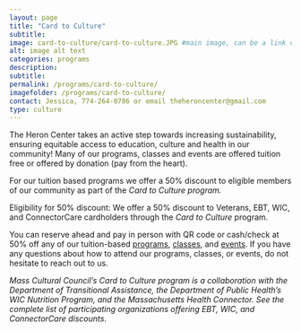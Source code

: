 ```yaml
---
layout: page
title: "Card to Culture"
subtitle: 
image: card-to-culture/card-to-culture.JPG #main image, can be a link or a file in assets/img/portfolio
alt: image alt text
categories: programs
description:
subtitle:
permalink: /programs/card-to-culture/
imagefolder: /programs/card-to-culture/
contact: Jessica, 774-264-0786 or email theheroncenter@gmail.com
type: culture
---
```



The Heron Center takes an active step towards increasing sustainability, ensuring equitable access to education, culture and health in our community!
Many of our programs, classes and events are offered tuition free or offered by donation (pay from the heart).

For our tuition based programs we offer a 50% discount to eligible members of our community as part of the *Card to Culture program.*

Eligibility for 50% discount:
We offer a 50% discount to Veterans, EBT, WIC, and ConnectorCare cardholders through the *Card to Culture* program.

You can reserve ahead and pay in person with QR code or cash/check at 50% off any of our tuition-based [programs](/programs/), [classes](/classes/), and [events](/events/). If you have any questions about how to attend our programs, classes, or events, do not hesitate to reach out to us.

*Mass Cultural Council’s Card to Culture program is a collaboration with the Department of Transitional Assistance, the Department of Public Health’s WIC Nutrition Program, and the Massachusetts Health Connector. See the complete list of participating organizations offering EBT, WIC, and ConnectorCare discounts.*
